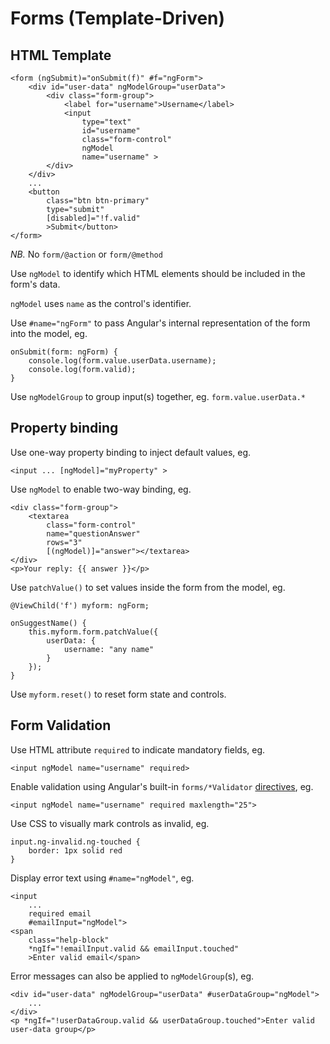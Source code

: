 # Forms (Template-Driven)

## HTML Template

```
<form (ngSubmit)="onSubmit(f)" #f="ngForm">
    <div id="user-data" ngModelGroup="userData">
        <div class="form-group">
            <label for="username">Username</label>
            <input
                type="text"
                id="username"
                class="form-control"
                ngModel
                name="username" >
        </div>
    </div>
    ...
    <button
        class="btn btn-primary"
        type="submit"
        [disabled]="!f.valid"
        >Submit</button>
</form>
```

*NB.* No `form/@action` or `form/@method`

Use `ngModel` to identify which HTML elements should be included in the form's data.

`ngModel` uses `name` as the control's identifier.

Use `#name="ngForm"` to pass Angular's internal representation of the form into the model, eg.

```
onSubmit(form: ngForm) {
    console.log(form.value.userData.username);
    console.log(form.valid);
}
```

Use `ngModelGroup` to group input(s) together, eg. `form.value.userData.*`

## Property binding

Use one-way property binding to inject default values, eg.

```
<input ... [ngModel]="myProperty" >
```

Use `ngModel` to enable two-way binding, eg.

```
<div class="form-group">
    <textarea
        class="form-control"
        name="questionAnswer"
        rows="3"
        [(ngModel)]="answer"></textarea>
</div>
<p>Your reply: {{ answer }}</p>
```

Use `patchValue()` to set values inside the form from the model, eg.

```
@ViewChild('f') myform: ngForm;

onSuggestName() {
    this.myform.form.patchValue({
        userData: {
            username: "any name"
        }
    });
} 
```

Use `myform.reset()` to reset form state and controls.

## Form Validation

Use HTML attribute `required` to indicate mandatory fields, eg.

```
<input ngModel name="username" required>
```

Enable validation using Angular's built-in `forms/*Validator` [directives](https://angular.io/api?type=directive), eg.

```
<input ngModel name="username" required maxlength="25">
```

Use CSS to visually mark controls as invalid, eg.

```
input.ng-invalid.ng-touched {
    border: 1px solid red
}
```

Display error text using `#name="ngModel"`, eg.

```
<input
    ...
    required email
    #emailInput="ngModel">
<span
    class="help-block"
    *ngIf="!emailInput.valid && emailInput.touched"
    >Enter valid email</span>
```

Error messages can also be applied to `ngModelGroup`(s), eg.

```
<div id="user-data" ngModelGroup="userData" #userDataGroup="ngModel">
    ...
</div>
<p *ngIf="!userDataGroup.valid && userDataGroup.touched">Enter valid user-data group</p>
```
